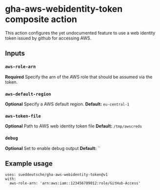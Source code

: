 # gha-aws-webidentity-token composite action

This action configures the yet undocumented feature to use a web identity token issued by github for accessing AWS.

## Inputs

### `aws-role-arn`

**Required** Specify the arn of the AWS role that should be assumed via the token.

### `aws-default-region`

**Optional** Specify a AWS default region.
**Default:** `eu-central-1`

### `aws-token-file`

**Optional** Path to AWS web identity token file
**Default:** `/tmp/awscreds`

### `debug`

**Optional** Set to enable debug output
**Default:** ``

## Example usage
```
uses: sueddeutsche/gha-aws-webidentity-token@v1
with:
  aws-role-arn: 'arn:aws:iam::123456789012:role/GitHub-Access'
```
